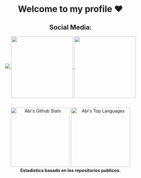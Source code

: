 <!--
## <div align="center"> Mi perrito se llama Bruno  :dog: -->

<h1 align="center"> Welcome to my profile ❤️ </h1>
<h2 align="center"> Social Media: </h2>
  <p align="center">
    <a href="https://stackoverflow.com/users/22259843/abisinia">
      <img src="https://img.shields.io/badge/stack%20overflow-FEFDFC?&style=for-the-badge&logo=stack%20overflow&logoColor=ef8236&color=black&labelColor=black">
    </a>
    <a href="https://instagram.com/_menciia_"> 
      <img height=200 align="center" src="https://img.shields.io/badge/Instagram-FEFDFC?&style=for-the-badge&logo=Instagram&logoColor=E4405F&labelColor=black&color=black">
    </a>
    <a href="https://www.linkedin.com/in/bautista-abisinia"> 
      <img height=200 align="center" src="https://img.shields.io/badge/linkedin-FEFDFC?&style=for-the-badge&logo=linkedin&logoColor=0e76a8&labelColor=black&color=black">
    </a>
  </p>


<p align="center">
  <br/>
  <a href="https://github.com/anuraghazra/github-readme-stats"><img alt="Abi's Github Stats" src="https://github-readme-stats.vercel.app/api/?username=Abisinia-Bautista&theme=synthwave&show_icons=true&border_radius=10" height="192px"/></a>
  <a href="https://github.com/anuraghazra/github-readme-stats"><img alt="Abi's Top Languages" src="https://github-readme-stats.vercel.app/api/top-langs/?username=Abisinia-Bautista&hide_progress=true&theme=jolly&border_radius=10" height="192px" /></a>
  <br/>
  <b>Estadistica basado en los repositorios publicos.</b>
</p>
